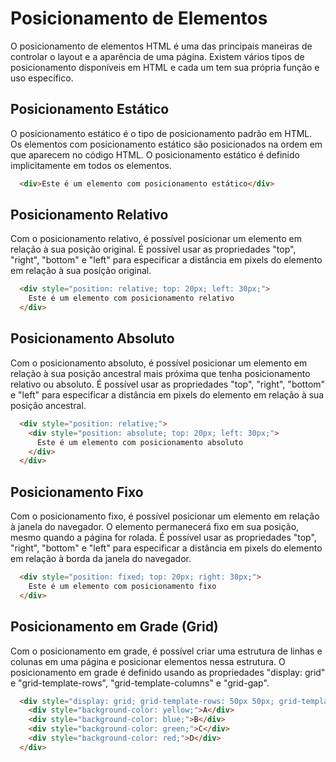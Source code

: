# Posicionamento de Elementos

O posicionamento de elementos HTML é uma das principais maneiras de controlar o layout e a aparência de uma página. Existem vários tipos de posicionamento disponíveis em HTML e cada um tem sua própria função e uso específico.

## Posicionamento Estático

O posicionamento estático é o tipo de posicionamento padrão em HTML. Os elementos com posicionamento estático são posicionados na ordem em que aparecem no código HTML. O posicionamento estático é definido implicitamente em todos os elementos.

```html
  <div>Este é um elemento com posicionamento estático</div>
```

## Posicionamento Relativo

Com o posicionamento relativo, é possível posicionar um elemento em relação à sua posição original. É possível usar as propriedades "top", "right", "bottom" e "left" para especificar a distância em pixels do elemento em relação à sua posição original.

```html
  <div style="position: relative; top: 20px; left: 30px;">
    Este é um elemento com posicionamento relativo
  </div>
```

## Posicionamento Absoluto

Com o posicionamento absoluto, é possível posicionar um elemento em relação à sua posição ancestral mais próxima que tenha posicionamento relativo ou absoluto. É possível usar as propriedades "top", "right", "bottom" e "left" para especificar a distância em pixels do elemento em relação à sua posição ancestral.

```html
  <div style="position: relative;">
    <div style="position: absolute; top: 20px; left: 30px;">
      Este é um elemento com posicionamento absoluto
    </div>
  </div>
```

## Posicionamento Fixo

Com o posicionamento fixo, é possível posicionar um elemento em relação à janela do navegador. O elemento permanecerá fixo em sua posição, mesmo quando a página for rolada. É possível usar as propriedades "top", "right", "bottom" e "left" para especificar a distância em pixels do elemento em relação à borda da janela do navegador.

```html
  <div style="position: fixed; top: 20px; right: 30px;">
    Este é um elemento com posicionamento fixo
  </div>
```

## Posicionamento em Grade (Grid)

Com o posicionamento em grade, é possível criar uma estrutura de linhas e colunas em uma página e posicionar elementos nessa estrutura. O posicionamento em grade é definido usando as propriedades "display: grid" e "grid-template-rows", "grid-template-columns" e "grid-gap".

```html
  <div style="display: grid; grid-template-rows: 50px 50px; grid-template-columns: 100px 100px; grid-gap: 10px;">
    <div style="background-color: yellow;">A</div>
    <div style="background-color: blue;">B</div>
    <div style="background-color: green;">C</div>
    <div style="background-color: red;">D</div>
  </div>
```
